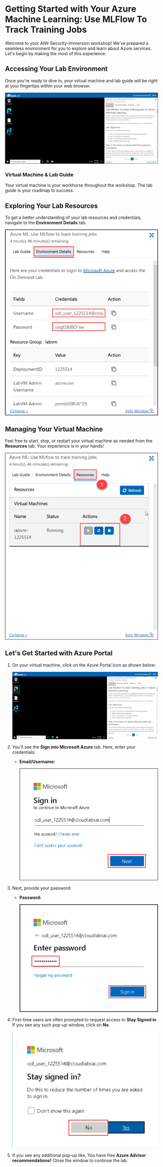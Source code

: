 # **Getting Started with Your Azure Machine Learning: Use MLFlow To Track Training Jobs**
 
Welcome to your AIW-Security-Immersion workshop! We've prepared a seamless environment for you to explore and learn about Azure services. Let's begin by making the most of this experience:
 
## **Accessing Your Lab Environment**
 
Once you're ready to dive in, your virtual machine and lab guide will be right at your fingertips within your web browser.
 
   ![](./images/01-launchlabscreen.png)

### **Virtual Machine & Lab Guide**
 
Your virtual machine is your workhorse throughout the workshop. The lab guide is your roadmap to success.
 
## **Exploring Your Lab Resources**
 
To get a better understanding of your lab resources and credentials, navigate to the **Environment Details** tab.
 
   ![](./images/02-env-detailspage.png)

## **Managing Your Virtual Machine**
 
Feel free to start, stop, or restart your virtual machine as needed from the **Resources** tab. Your experience is in your hands!
 
   ![](./images/03-manageVM.png)
 
## **Let's Get Started with Azure Portal**
 
1. On your virtual machine, click on the Azure Portal icon as shown below:

   ![](./images/04-startazureportal.png)

2. You'll see the **Sign into Microsoft Azure** tab. Here, enter your credentials:
 
   - **Email/Username:** <inject key="AzureAdUserEmail"></inject>
   
        ![](./images/06-enterusn.png "Enter Email") 
 
3. Next, provide your password:
 
   - **Password:** <inject key="AzureAdUserPassword"></inject>
 
        ![](./images/07-enterpass.png "Enter Password") 
 

1. First-time users are often prompted to request access to **Stay Signed in**. If you see any such pop-up window, click on **No**.
 
   ![](./images/08-sayno.png)

1. If you see any additional pop-up like, You have free **Azure Advisor recommendations!** Close the window to continue the lab. 
